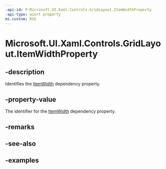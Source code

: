 ```yaml
---
-api-id: P:Microsoft.UI.Xaml.Controls.GridLayout.ItemWidthProperty
-api-type: winrt property
ms.custom: RS5
---
```


<!-- Property syntax.
public DependencyProperty ItemWidthProperty { get; }
-->

# Microsoft.UI.Xaml.Controls.GridLayout.ItemWidthProperty

## -description

Identifies the [ItemWidth](gridlayout_itemwidth.md) dependency property.

## -property-value

The identifier for the [ItemWidth](gridlayout_itemwidth.md) dependency property.

## -remarks

## -see-also

## -examples


